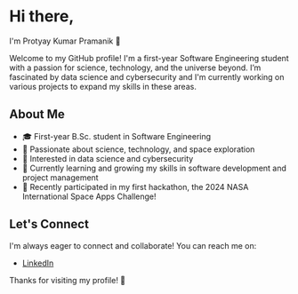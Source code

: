 
# Hi there, 
I'm Protyay Kumar Pramanik 👋

Welcome to my GitHub profile! I'm a first-year Software Engineering student with a passion for science, technology, and the universe beyond. I’m fascinated by data science and cybersecurity and I'm currently working on various projects to expand my skills in these areas.

## About Me

- 🎓 First-year B.Sc. student in Software Engineering
- 🚀 Passionate about science, technology, and space exploration
- 🔐 Interested in data science and cybersecurity
- 🌱 Currently learning and growing my skills in software development and project management
- 🤖 Recently participated in my first hackathon, the 2024 NASA International Space Apps Challenge!


## Let's Connect
I'm always eager to connect and collaborate! You can reach me on:
- [LinkedIn](https://www.linkedin.com/in/protyay-kumar-pramanik) 


Thanks for visiting my profile! 🌠
